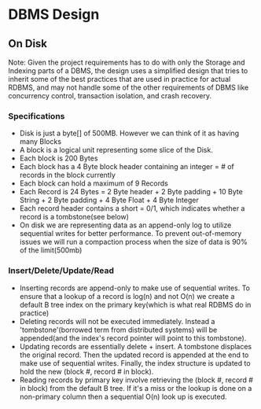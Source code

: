 # DBMS Design
## On Disk
  Note: Given the project requirements has to do with only the Storage and Indexing parts of a DBMS, the design uses a simplified design that tries to inherit some of the best practices that are used in practice for actual RDBMS, and may not handle some of the other requirements of DBMS like concurrency control, transaction isolation, and crash recovery.

  ### Specifications
  - Disk is just a byte[] of 500MB. However we can think of it as having many Blocks
  - A block is a logical unit representing some slice of the Disk.
  - Each block is 200 Bytes
  - Each block has a 4 Byte block header containing an integer = # of records in the block currently
  - Each block can hold a maximum of 9 Records
  - Each Record is 24 Bytes = 2 Byte header + 2 Byte padding + 10 Byte String + 2 Byte padding + 4 Byte Float + 4 Byte Integer
  - Each record header contains a short = 0/1, which indicates whether a record is a tombstone(see below)
  - On disk we are representing data as an append-only log to utilize sequential writes for better performance. To prevent out-of-memory issues we will run a compaction process when the size of data is 90% of the limit(500mb)

  ### Insert/Delete/Update/Read
  - Inserting records are append-only to make use of sequential writes. To ensure that a lookup of a record is log(n) and not O(n) we create a default B tree index on the primary key(which is what real RDBMS do in practice)
  - Deleting records will not be executed immediately. Instead a 'tombstone'(borrowed term from distributed systems) will be appended(and the index's record pointer will point to this tombstone).
  - Updating records are essentially delete + insert. A tombstone displaces the original record. Then the updated record is appended at the end to make use of sequential writes. Finally, the index structure is updated to hold the new (block #, record # in block). 
  - Reading records by primary key involve retrieving the (block #, record # in block) from the default B tree. If it's a miss or the lookup is done on a non-primary column then a sequential O(n) look up is executed.
